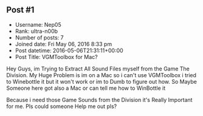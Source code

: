 ## Post #1
- Username: Nep05
- Rank: ultra-n00b
- Number of posts: 7
- Joined date: Fri May 06, 2016 8:33 pm
- Post datetime: 2016-05-06T21:31:11+00:00
- Post Title: VGMToolbox for Mac?

Hey Guys,
im Trying to Extract All Sound Files myself from the Game The Division.
My Huge Problem is im on a Mac so i can't use VGMToolbox i tried to Winebottle it but it won't work or im to Dumb to figure out how.
So Maybe Someone here got also a Mac or can tell me how to WinBottle it

Because i need those Game Sounds from the Division it's Really Important for me.
Pls could someone Help me out pls?
